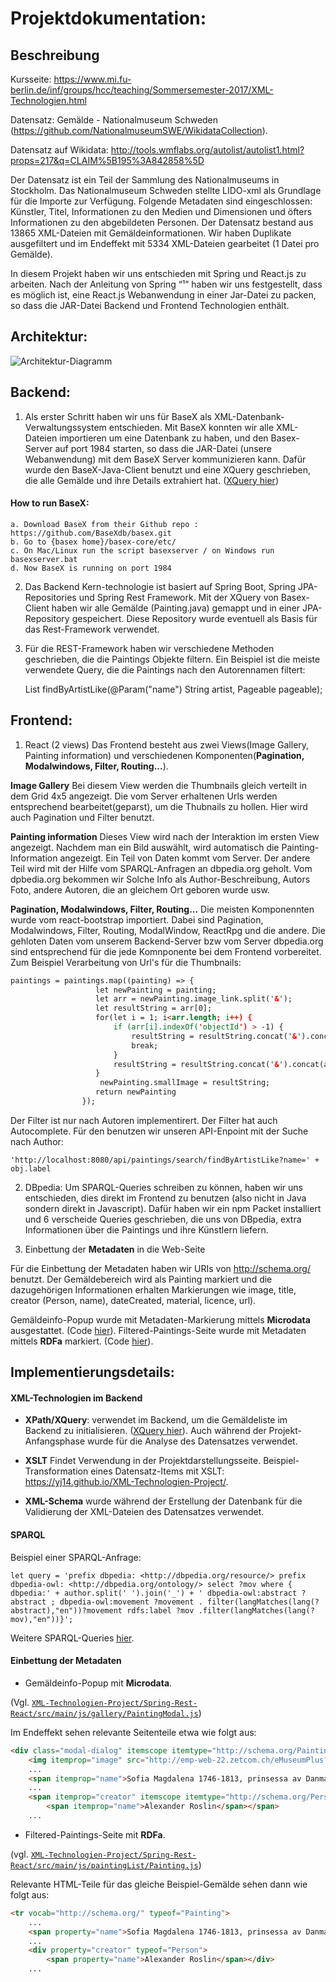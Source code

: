 # Projektdokumentation:


## Beschreibung

Kursseite: https://www.mi.fu-berlin.de/inf/groups/hcc/teaching/Sommersemester-2017/XML-Technologien.html

Datensatz: Gemälde - Nationalmuseum Schweden (https://github.com/NationalmuseumSWE/WikidataCollection). 
 
Datensatz auf Wikidata: http://tools.wmflabs.org/autolist/autolist1.html?props=217&q=CLAIM%5B195%3A842858%5D

Der Datensatz ist ein Teil der Sammlung des Nationalmuseums in Stockholm. 
Das Nationalmuseum Schweden stellte LIDO-xml als Grundlage für die Importe zur Verfügung. 
Folgende Metadaten sind eingeschlossen: Künstler, Titel, Informationen zu den Medien und Dimensionen und öfters Informationen zu den abgebildeten Personen. 
Der Datensatz bestand aus 13865 XML-Dateien mit Gemäldeinformationen. 
Wir haben Duplikate ausgefiltert und im Endeffekt mit 5334 XML-Dateien gearbeitet (1 Datei pro Gemälde).

In diesem Projekt haben wir uns entschieden mit Spring und React.js zu arbeiten. Nach der Anleitung von Spring “¹” haben wir uns festgestellt, dass es möglich ist, eine React.js Webanwendung in einer Jar-Datei zu packen, so dass die JAR-Datei Backend und Frontend Technologien enthält.

## Architektur:

![Architektur-Diagramm](https://github.com/YJ14/XML-Technologien-Project/blob/master/doc/Architecture.jpg)

## Backend:

1. Als erster Schritt haben wir uns für BaseX als XML-Datenbank-Verwaltungssystem entschieden. Mit BaseX konnten wir alle XML-Dateien importieren um eine Datenbank zu haben, und den Basex-Server auf port 1984 starten, so dass die JAR-Datei (unsere Webanwendung) mit dem BaseX Server kommunizieren kann. 
Dafür wurde den BaseX-Java-Client benutzt und eine XQuery geschrieben, die alle	
Gemälde und ihre Details extrahiert hat. ([XQuery hier](https://github.com/YJ14/XML-Technologien-Project/blob/master/Spring-Rest-React/src/main/resources/xq/all_paintings_2.xq))


#### How to run BaseX:

    a. Download BaseX from their Github repo : https://github.com/BaseXdb/basex.git
    b. Go to {basex home}/basex-core/etc/
    c. On Mac/Linux run the script basexserver / on Windows run basexserver.bat
    d. Now BaseX is running on port 1984

2. Das Backend Kern-technologie ist basiert auf Spring Boot, Spring JPA-Repositories und Spring Rest Framework. Mit der XQuery von Basex-Client haben wir alle Gemälde (Painting.java) gemappt und in einer JPA-Repository gespeichert. Diese Repository wurde eventuell als Basis für das Rest-Framework verwendet.

3. Für die REST-Framework haben wir verschiedene Methoden geschrieben, die die Paintings Objekte filtern. Ein Beispiel ist die meiste verwendete Query, die die Paintings nach den Autorennamen filtert:

    List<Painting> findByArtistLike(@Param("name") String artist, Pageable pageable);


## Frontend:

1. React (2 views)
Das Frontend besteht aus zwei Views(Image Gallery, Painting information) und verschiedenen Komponenten(**Pagination, Modalwindows, Filter, Routing...**). 

**Image Gallery**
Bei diesem View werden die Thumbnails gleich verteilt in dem Grid 4x5 angezeigt. Die vom Server erhaltenen Urls werden entsprechend bearbeitet(geparst), um die Thubnails zu hollen. Hier wird auch Pagination und Filter benutzt.

**Painting information**
Dieses View wird nach der Interaktion im ersten View angezeigt. Nachdem man ein Bild auswählt, wird automatisch die Painting-Information angezeigt. Ein Teil von Daten kommt vom Server. Der andere Teil wird mit der Hilfe vom SPARQL-Anfragen an dbpedia.org geholt. 
Vom dpbedia.org bekommen wir Solche Info als Author-Beschreibung, Autors Foto, andere Autoren, die an gleichem Ort geboren wurde usw.
        
**Pagination, Modalwindows, Filter, Routing...**
Die meisten Komponennten wurde vom react-bootstrap importiert. Dabei sind Pagination, Modalwindows, Filter, Routing, ModalWindow, ReactRpg und die andere. Die gehloten Daten vom unserem Backend-Server bzw vom Server dbpedia.org sind  entsprechend für die jede Komnponente bei dem Frontend vorbereitet. Zum Beispiel Verarbeitung von Url's für die Thumbnails:

```html
paintings = paintings.map((painting) => {
                   let newPainting = painting;
                   let arr = newPainting.image_link.split('&');
                   let resultString = arr[0];
                   for(let i = 1; i<arr.length; i++) {
                       if (arr[i].indexOf('objectId') > -1) {
                           resultString = resultString.concat('&').concat(arr[i]);
                           break;
                       }
                       resultString = resultString.concat('&').concat(arr[i]);
                   }
                    newPainting.smallImage = resultString;
                   return newPainting
                });
```
Der Filter ist nur nach Autoren implementirert. Der Filter hat auch Autocomplete. Für den benutzen wir unseren API-Enpoint mit der Suche nach Author:
```
'http://localhost:8080/api/paintings/search/findByArtistLike?name=' + obj.label
```

2. DBpedia: Um SPARQL-Queries schreiben zu können, haben wir uns entschieden, dies direkt im 
Frontend zu benutzen (also nicht in Java sondern direkt in Javascript). Dafür haben wir 
ein npm Packet installiert und 6 verscheide Queries geschrieben, die uns von 
DBpedia, extra Informationen über die Paintings und ihre Künstlern liefern.

3. Einbettung der **Metadaten** in die Web-Seite

Für die Einbettung der Metadaten haben wir URIs von http://schema.org/ benutzt. 
Der Gemäldebereich wird als Painting markiert und die dazugehörigen Informationen erhalten Markierungen wie image, title, creator (Person, name), dateCreated, material, licence, url). 

Gemäldeinfo-Popup wurde mit Metadaten-Markierung mittels **Microdata** ausgestattet. 
(Code [hier](https://github.com/YJ14/XML-Technologien-Project/blob/master/Spring-Rest-React/src/main/js/gallery/PaintingModal.js)). 
Filtered-Paintings-Seite wurde mit Metadaten mittels **RDFa** markiert. 
(Code [hier](https://github.com/YJ14/XML-Technologien-Project/blob/master/Spring-Rest-React/src/main/js/paintingList/Painting.js)).

## Implementierungsdetails:

#### XML-Technologien im Backend

- **XPath/XQuery**: verwendet im Backend, um die Gemäldeliste im Backend zu initialisieren. 
([XQuery hier](https://github.com/YJ14/XML-Technologien-Project/blob/master/Spring-Rest-React/src/main/resources/xq/all_paintings_2.xq)). Auch während der Projekt-Anfangsphase wurde für die Analyse des Datensatzes verwendet.

- **XSLT** Findet Verwendung in der Projektdarstellungsseite. Beispiel-Transformation eines Datensatz-Items mit XSLT: https://yj14.github.io/XML-Technologien-Project/. 

- **XML-Schema** wurde während der Erstellung der Datenbank für die Validierung der XML-Dateien des Datensatzes verwendet. 

#### SPARQL

Beispiel einer SPARQL-Anfrage:

`
let query = 'prefix dbpedia: <http://dbpedia.org/resource/> prefix dbpedia-owl: <http://dbpedia.org/ontology/> select ?mov where { dbpedia:' + author.split(' ').join('_') + ' dbpedia-owl:abstract ?abstract ; dbpedia-owl:movement ?movement . filter(langMatches(lang(?abstract),"en"))?movement rdfs:label ?mov .filter(langMatches(lang(?mov),"en"))}';
 `
 
Weitere SPARQL-Queries [hier](https://github.com/YJ14/XML-Technologien-Project/blob/master/Spring-Rest-React/src/main/js/gallery/PaintingModal.js). 

#### Einbettung der Metadaten

- Gemäldeinfo-Popup mit **Microdata**. 

(Vgl. [`XML-Technologien-Project/Spring-Rest-React/src/main/js/gallery/PaintingModal.js`](https://github.com/YJ14/XML-Technologien-Project/blob/master/Spring-Rest-React/src/main/js/gallery/PaintingModal.js))

Im Endeffekt sehen relevante Seitenteile etwa wie folgt aus:

```html
<div class="modal-dialog" itemscope itemtype="http://schema.org/Painting">
    <img itemprop="image" src="http://emp-web-22.zetcom.ch/eMuseumPlus?service=ImageAsset&module=collection&objectId=101028&viewType=detailView&resolution=superImageResolution" width="100%">
    ...
    <span itemprop="name">Sofia Magdalena 1746-1813, prinsessa av Danmark, drottning av Sverige, gift med Gustav III</span>
    ...
    <span itemprop="creator" itemscope itemtype="http://schema.org/Person">
        <span itemprop="name">Alexander Roslin</span></span>
    ...
```

- Filtered-Paintings-Seite mit **RDFa**.

(vgl. [`XML-Technologien-Project/Spring-Rest-React/src/main/js/paintingList/Painting.js`](https://github.com/YJ14/XML-Technologien-Project/blob/master/Spring-Rest-React/src/main/js/paintingList/Painting.js))

Relevante HTML-Teile für das gleiche Beispiel-Gemälde sehen dann wie folgt aus:

```html
<tr vocab="http://schema.org/" typeof="Painting">
    ...
    <span property="name">Sofia Magdalena 1746-1813, prinsessa av Danmark, drottning av Sverige, gift med Gustav III</span>
    ...
    <div property="creator" typeof="Person">
        <span property="name">Alexander Roslin</span></div>
    ...
```
